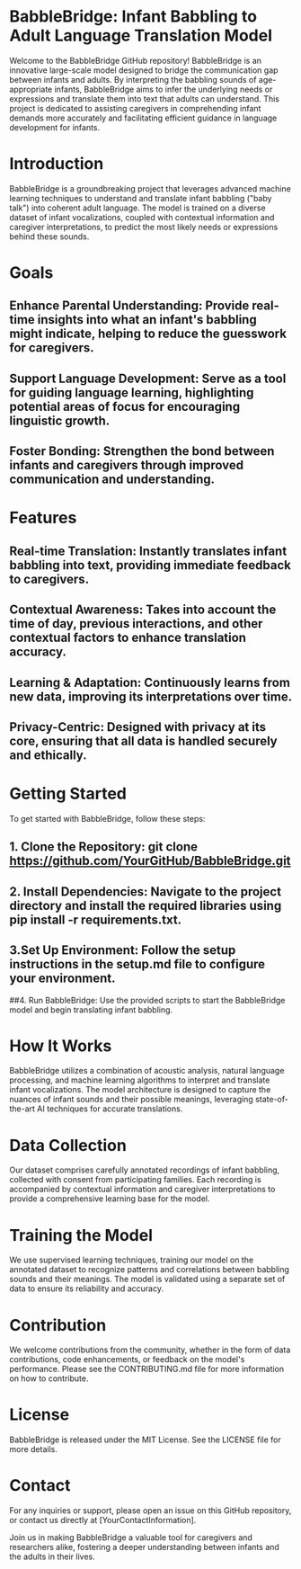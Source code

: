 # BabbleBridge: Infant Babbling to Adult Language Translation Model
Welcome to the BabbleBridge GitHub repository! BabbleBridge is an innovative large-scale model designed to bridge the communication gap between infants and adults. By interpreting the babbling sounds of age-appropriate infants, BabbleBridge aims to infer the underlying needs or expressions and translate them into text that adults can understand. This project is dedicated to assisting caregivers in comprehending infant demands more accurately and facilitating efficient guidance in language development for infants.

# Introduction
BabbleBridge is a groundbreaking project that leverages advanced machine learning techniques to understand and translate infant babbling ("baby talk") into coherent adult language. The model is trained on a diverse dataset of infant vocalizations, coupled with contextual information and caregiver interpretations, to predict the most likely needs or expressions behind these sounds.

# Goals
## Enhance Parental Understanding: Provide real-time insights into what an infant's babbling might indicate, helping to reduce the guesswork for caregivers.
## Support Language Development: Serve as a tool for guiding language learning, highlighting potential areas of focus for encouraging linguistic growth.
## Foster Bonding: Strengthen the bond between infants and caregivers through improved communication and understanding.

# Features
## Real-time Translation: Instantly translates infant babbling into text, providing immediate feedback to caregivers.
## Contextual Awareness: Takes into account the time of day, previous interactions, and other contextual factors to enhance translation accuracy.
## Learning & Adaptation: Continuously learns from new data, improving its interpretations over time.
## Privacy-Centric: Designed with privacy at its core, ensuring that all data is handled securely and ethically.

# Getting Started
To get started with BabbleBridge, follow these steps:
## 1. Clone the Repository: git clone https://github.com/YourGitHub/BabbleBridge.git
## 2. Install Dependencies: Navigate to the project directory and install the required libraries using pip install -r requirements.txt.
## 3.Set Up Environment: Follow the setup instructions in the setup.md file to configure your environment.
##4. Run BabbleBridge: Use the provided scripts to start the BabbleBridge model and begin translating infant babbling.

# How It Works
BabbleBridge utilizes a combination of acoustic analysis, natural language processing, and machine learning algorithms to interpret and translate infant vocalizations. The model architecture is designed to capture the nuances of infant sounds and their possible meanings, leveraging state-of-the-art AI techniques for accurate translations.

# Data Collection
Our dataset comprises carefully annotated recordings of infant babbling, collected with consent from participating families. Each recording is accompanied by contextual information and caregiver interpretations to provide a comprehensive learning base for the model.

# Training the Model
We use supervised learning techniques, training our model on the annotated dataset to recognize patterns and correlations between babbling sounds and their meanings. The model is validated using a separate set of data to ensure its reliability and accuracy.

# Contribution
We welcome contributions from the community, whether in the form of data contributions, code enhancements, or feedback on the model's performance. Please see the CONTRIBUTING.md file for more information on how to contribute.

# License
BabbleBridge is released under the MIT License. See the LICENSE file for more details.

# Contact
For any inquiries or support, please open an issue on this GitHub repository, or contact us directly at [YourContactInformation].

Join us in making BabbleBridge a valuable tool for caregivers and researchers alike, fostering a deeper understanding between infants and the adults in their lives.

